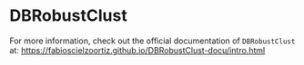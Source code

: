 # DBRobustClust

For more information, check out the official documentation of `DBRobustClust` at: https://fabioscielzoortiz.github.io/DBRobustClust-docu/intro.html

